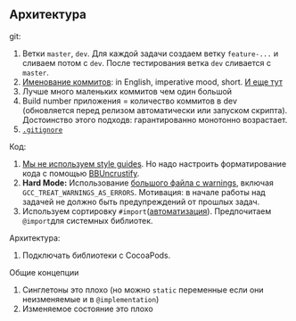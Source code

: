 Архитектура 
-----

git:

1. Ветки `master`, `dev`. Для каждой задачи создаем ветку `feature-...` и сливаем потом с `dev`. После тестирования ветка `dev` сливается с `master`.
1. [Именование коммитов](http://chris.beams.io/posts/git-commit/#seven-rules): in English, imperative mood, short. [И еще тут](http://faq.sealedabstract.com/commit%20messages/)
2. Лучше много маленьких коммитов чем один большой
2. Build number приложения = количество коммитов в dev (обновляется перед релизом автоматически или запуском скрипта). Достоинство этого подходв: гарантированно монотонно возрастает.
1. [`.gitignore`](https://www.gitignore.io)

Код:

1. [Мы не используем style guides](http://faq.sealedabstract.com/styleguides/). Но надо настроить форматирование кода с помощью [BBUncrustify](https://github.com/benoitsan/BBUncrustifyPlugin-Xcode).
1. **Hard Mode:** Использование [большого файла с warnings](Warnings.xcconfig), включая  `GCC_TREAT_WARNINGS_AS_ERRORS`.
Мотивация: в начале работы над задачей не должно быть предупреждений от прошлых задач.
1. Используем сортировку `#import`([автоматизация](http://stackoverflow.com/a/8104750)). Предпочитаем `@import`для системных библиотек.

Архитектура:

1. Подключать библиотеки с CocoaPods.

Общие концепции 

1. Синглетоны это плохо (но можно `static` переменные если они неизменяемые и в `@implementation`)
2. Изменяемое состояние это плохо
